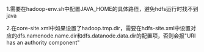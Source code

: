 
1.需要在hadoop-env.sh中配置JAVA_HOME的具体路径，避免hdfs运行时找不到java

2.在core-site.xml中如果设置了hadoop.tmp.dir，需要在hdfs-site.xml中设置对应的dfs.namenode.name.dir和dfs.datanode.data.dir的配置项，否则会报"URI has an authority component"
